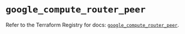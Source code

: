 # `google_compute_router_peer`

Refer to the Terraform Registry for docs: [`google_compute_router_peer`](https://registry.terraform.io/providers/hashicorp/google/6.5.0/docs/resources/compute_router_peer).
